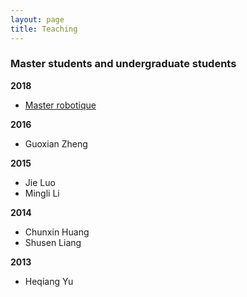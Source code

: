 ```yaml
---
layout: page
title: Teaching
---
```

<div class="entry-content content-page " itemprop="text">
		<div id="pl-68"><div class="panel-grid" id="pg-68-0"><div class="panel-grid-cell" id="pgc-68-0-0"><div class="so-panel widget widget_sow-editor panel-first-child panel-last-child" id="panel-68-0-0-0" data-index="0"><div class="so-widget-sow-editor so-widget-sow-editor-base"><h3 class="widget-title">Master students and undergraduate students</h3>
<div class="siteorigin-widget-tinymce textwidget">
<p><strong>2018</strong></p>
<ul>
<li><a href="http://www.yulinzhang.fr/master/">Master robotique</a></li>
</ul>
<p><strong>2016</strong></p>
<ul>
<li>Guoxian Zheng</li>
</ul>
<p><strong>2015</strong></p>
<ul>
<li>Jie Luo</li>
<li>Mingli Li</li>
</ul>
<p><strong>2014</strong></p>
<ul>
<li>Chunxin Huang</li>
<li>Shusen Liang</li>
</ul>
<p><strong>2013</strong></p>
<ul>
<li>Heqiang Yu</li>
</ul>
</div>
</div></div></div></div></div>	

